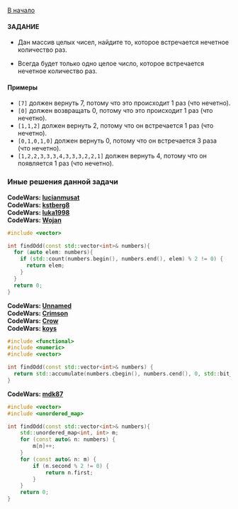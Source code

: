 [В начало](../README.md)
#### ЗАДАНИЕ
- Дан массив целых чисел, найдите то, которое встречается нечетное количество раз.

- Всегда будет только одно целое число, которое встречается нечетное количество раз.

#### Примеры
- `[7]` должен вернуть 7, потому что это происходит 1 раз (что нечетно).
- `[0]` должен возвращать 0, потому что это происходит 1 раз (что нечетно).
- `[1,1,2]` должен вернуть 2, потому что он встречается 1 раз (что нечетно).
- `[0,1,0,1,0]` должен вернуть 0, потому что он встречается 3 раза (что нечетно).
- `[1,2,2,3,3,3,4,3,3,3,2,2,1]` должен вернуть 4, потому что он появляется 1 раз (что нечетно).

### Иные решения данной задачи

**CodeWars: [lucianmusat](https://codewars.com/users/lucianmusat)**  
**CodeWars: [kstberg8](https://codewars.com/users/kstberg8)**  
**CodeWars: [luka1998](https://codewars.com/users/luka1998)**  
**CodeWars: [Wojan](https://codewars.com/users/Wojan)**

```c++
#include <vector>

int findOdd(const std::vector<int>& numbers){
  for (auto elem: numbers){
    if (std::count(numbers.begin(), numbers.end(), elem) % 2 != 0) {
      return elem;
    }
  }
  return 0;
}
```

**CodeWars: [Unnamed](https://codewars.com/users/Unnamed)**  
**CodeWars: [Crimson](https://codewars.com/users/Crimson)**  
**CodeWars: [Crow](https://codewars.com/users/Crow)**  
**CodeWars: [koys](https://codewars.com/users/koys)**  
```c++
#include <functional>
#include <numeric>
#include <vector>

int findOdd(const std::vector<int>& numbers) {
  return std::accumulate(numbers.cbegin(), numbers.cend(), 0, std::bit_xor<>());
}
```

**CodeWars: [mdk87](https://codewars.com/users/mdk87)**  
```c++
#include <vector>
#include <unordered_map>

int findOdd(const std::vector<int>& numbers){
    std::unordered_map<int, int> m;
    for (const auto& n: numbers) {
        m[n]++;
    }
    for (const auto& n: m) {
        if (n.second % 2 != 0) {
            return n.first;
        }
    }
    return 0;
}
```